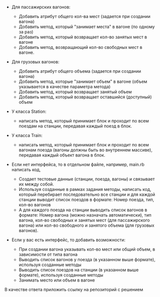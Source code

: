 * Для пассажирских вагонов:
  + Добавить атрибут общего кол-ва мест (задается при создании вагона)
  + Добавить метод, который "занимает места" в вагоне (по одному за раз)
  + Добавить метод, который возвращает кол-во занятых мест в вагоне
  + Добавить метод, возвращающий кол-во свободных мест в вагоне.


* Для грузовых вагонов:
  + Добавить атрибут общего объема (задается при создании вагона)
  + Добавить метод, которые "занимает объем" в вагоне (объем указывается в качестве параметра метода)
  + Добавить метод, который возвращает занятый объем
  + Добавить метод, который возвращает оставшийся (доступный) объем


* У класса Station:
  + написать метод, который принимает блок и проходит по всем поездам на станции, передавая каждый поезд в блок.


* У класса Train:
  + написать метод, который принимает блок и проходит по всем вагонам поезда (вагоны должны быть во внутреннем массиве), передавая каждый объект вагона в блок.


* Если нет интерфейса, то в отдельном файле, например, main.rb написать код,
  + Создает тестовые данные (станции, поезда, вагоны) и связывает их между собой.
  + Используя созданные в рамках задания методы, написать код, который перебирает последовательно все станции и 
    для каждой станции выводит список поездов в формате: Номер поезда, тип, кол-во вагонов
  + А для каждого поезда на станции выводить список вагонов в формате: 
      Номер вагона (можно назначать автоматически), тип вагона, 
      кол-во свободных и занятых мест (для пассажирского вагона) или 
      кол-во свободного и занятого объема (для грузовых вагонов).


* Если у вас есть интерфейс, то добавить возможности:
  + При создании вагона указывать кол-во мест или общий объем, в зависимости от типа вагона
  + Выводить список вагонов у поезда (в указанном выше формате), используя созданные методы
  + Выводить список поездов на станции (в указанном выше формате), используя  созданные методы
  + Занимать место или объем в вагоне


В качестве ответа приложить ссылку на репозиторий с решением
